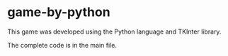 # game-by-python

This game was developed using the Python language and TKInter library.

The complete code is in the main file.
